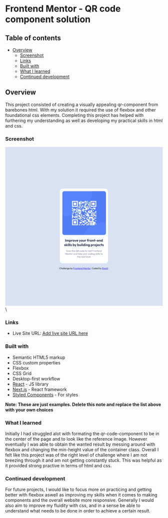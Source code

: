 # Frontend Mentor - QR code component solution
## Table of contents

- [Overview](#overview)
  - [Screenshot](#screenshot)
  - [Links](#links)
  - [Built with](#built-with)
  - [What I learned](#what-i-learned)
  - [Continued development](#continued-development)


## Overview
This project consisted of creating a visually appealing qr-component from barebones html. With my solution it required the use of flexbox and other foundational css elements. Completing this project has helped with furthering my understanding as well as developing my practical skills in html and css.
### Screenshot
![](/screenshots/Screenshot%202024-03-27%20134044.png)\

### Links
- Live Site URL: [Add live site URL here](https://eipa5.github.io/qr-code-component/)

### Built with

- Semantic HTML5 markup
- CSS custom properties
- Flexbox
- CSS Grid
- Desktop-first workflow
- [React](https://reactjs.org/) - JS library
- [Next.js](https://nextjs.org/) - React framework
- [Styled Components](https://styled-components.com/) - For styles

**Note: These are just examples. Delete this note and replace the list above with your own choices**

### What I learned

Initially I had struggled alot with formating the qr-code-component to be in the center of the page and to look like the reference image. However eventually I was able to obtain the wanted result by messing around with flexbox and changing the min-height value of the container class. Overall I felt like this project was of the right level of challenge where I am not breezing through it and am not getting constantly stuck. This was helpful as it provided strong practive in terms of html and css.


### Continued development

For future projects, I would like to focus more on practicing and getting better with flexbox aswell as improving my skills when it comes to making components and the overall website more responsive. Generally I would also aim to improve my fluidity with css, and in a sense be able to understand what needs to be done in order to achieve a certain result.
